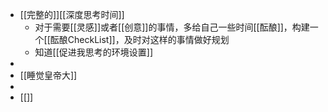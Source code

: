- [[完整的]][[深度思考时间]]
	- 对于需要[[灵感]]或者[[创意]]的事情，多给自己一些时间[[酝酿]]，构建一个[[酝酿CheckList]]，及时对这样的事情做好规划
	- 知道[[促进我思考的环境设置]]
-
- [[睡觉皇帝大]]
-
- [[]]